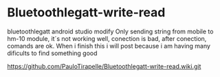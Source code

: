 # Bluetoothlegatt-write-read
bluetoothlegatt android studio modify
Only sending string from mobile to hm-10 module, it´s not working well, conection is bad, after conection, comands are ok. When i finish this i will post because i am having many dificults to find something good




https://github.com/PauloTirapelle/Bluetoothlegatt-write-read.wiki.git
